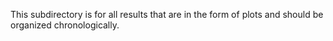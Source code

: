 This subdirectory is for all results that are in the form of plots and should be organized chronologically.
